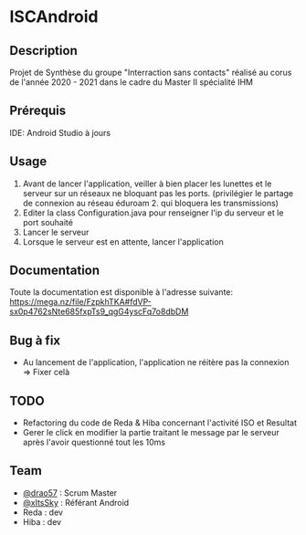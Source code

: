 # ISCAndroid

## Description
Projet de Synthèse du groupe "Interraction sans contacts" réalisé au corus de l'année 2020 - 2021 dans le cadre du Master II spécialité IHM

## Prérequis
IDE: Android Studio à jours

## Usage
1. Avant de lancer l'application, veiller à bien placer les lunettes et le serveur sur un réseaux ne bloquant pas les ports. (privilégier le partage de connexion au réseau éduroam 2. qui bloquera les transmissions)
3. Editer la class Configuration.java pour renseigner l'ip du serveur et le port souhaité
4. Lancer le serveur
5. Lorsque le serveur est en attente, lancer l'application

## Documentation
Toute la documentation est disponible à l'adresse suivante: https://mega.nz/file/FzpkhTKA#fdVP-sx0p4762sNte685fxpTs9_qgG4yscFq7o8dbDM

## Bug à fix

* Au lancement de l'application, l'application ne réitère pas la connexion => Fixer celà

## TODO

* Refactoring du code de Reda & Hiba concernant l'activité ISO et Resultat
* Gerer le click en modifier la partie traitant le message par le serveur après l'avoir questionné tout les 10ms

## Team

* [@drao57](https://github.com/drao57) : Scrum Master
* [@xItsSky](https://github.com/xItsSky) : Référant Android
* Reda : dev
* Hiba : dev
